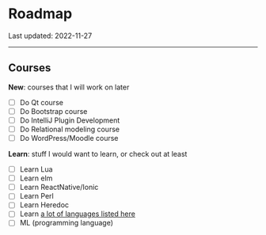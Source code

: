 # Roadmap

Last updated: 2022-11-27

<hr>

## Courses

**New**: courses that I will work on later

* [ ] Do Qt course
* [ ] Do Bootstrap course
* [ ] Do IntelliJ Plugin Development
* [ ] Do Relational modeling course
* [ ] Do WordPress/Moodle course

**Learn**: stuff I would want to learn, or check out at least

* [ ] Learn Lua
* [ ] Learn elm
* [ ] Learn ReactNative/Ionic
* [ ] Learn Perl
* [ ] Learn Heredoc
* [ ] Learn [a lot of languages listed here](https://www.jetbrains.com/help/webstorm/application-development-guidelines.html)
* [ ] ML (programming language)